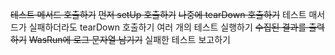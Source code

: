 ~~테스트 메서드 호출하기~~
~~먼저 setUp 호출하기~~
~~나중에 tearDown 호출하기~~
테스트 매서드가 실패하더라도 tearDown 호출하기
여러 개의 테스트 실행하기
~~수집된 결과를 출력하기~~
~~WasRun에 로그 문자열 남기기~~
실패한 테스트 보고하기